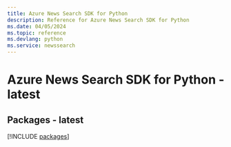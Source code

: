 ```yaml
---
title: Azure News Search SDK for Python
description: Reference for Azure News Search SDK for Python
ms.date: 04/05/2024
ms.topic: reference
ms.devlang: python
ms.service: newssearch
---
```

# Azure News Search SDK for Python - latest
## Packages - latest
[!INCLUDE [packages](news-search-index.md)]
